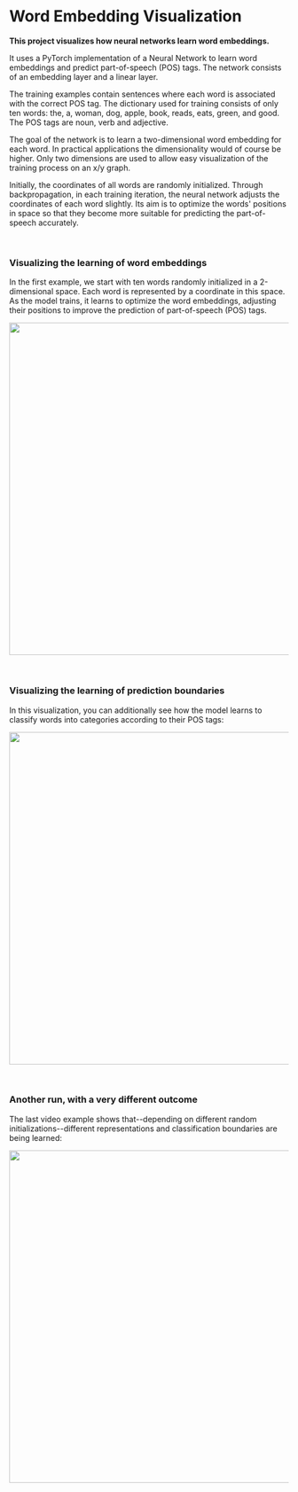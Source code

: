 # Word Embedding Visualization

**This project visualizes how neural networks learn word embeddings.**

It uses a PyTorch implementation of a Neural Network to learn word embeddings and predict part-of-speech (POS) tags. The network consists of an embedding layer and a linear layer.

The training examples contain sentences where each word is associated with the correct POS tag. The dictionary used for training consists of only ten words: the, a, woman, dog, apple, book, reads, eats, green, and good. The POS tags are noun, verb and adjective.

The goal of the network is to learn a two-dimensional word embedding for each word. In practical applications the dimensionality would of course be higher. Only two dimensions are used to allow easy visualization of the training process on an x/y graph.

Initially, the coordinates of all words are randomly initialized. Through backpropagation, in each training iteration, the neural network adjusts the coordinates of each word slightly. Its aim is to optimize the words'
positions in space so that they become more suitable for predicting the part-of-speech accurately.

&nbsp;

### Visualizing the learning of word embeddings

In the first example, we start with ten words randomly initialized in a 2-dimensional space. Each word is represented by a coordinate in this space. As the model trains, it learns to optimize the word embeddings, adjusting their positions to improve the prediction of part-of-speech (POS) tags.

<img src="videos/gif_no_background.gif" width="600"/>

&nbsp;

### Visualizing the learning of prediction boundaries

In this visualization, you can additionally see how the model learns to classify words into categories according to their POS tags:

<img src="videos/gif_1.gif" width="600"/>

&nbsp;

### Another run, with a very different outcome

The last video example shows that--depending on different random initializations--different representations and classification boundaries are being learned:

<img src="videos/gif_2.gif" width="600"/>



